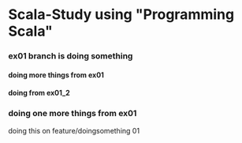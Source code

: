 # Scala-Study using "Programming Scala"

### ex01 branch is doing something


#### doing more things from ex01


#### doing from ex01_2
### doing one more things from ex01


doing this on feature/doingsomething 01




